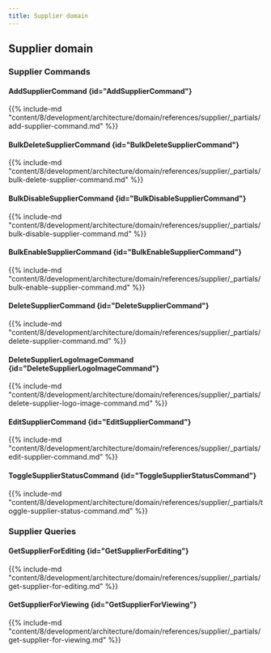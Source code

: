 ```yaml
---
title: Supplier domain
---
```


## Supplier domain

### Supplier Commands

#### AddSupplierCommand {id="AddSupplierCommand"}

{{%  include-md "content/8/development/architecture/domain/references/supplier/_partials/add-supplier-command.md" %}}
#### BulkDeleteSupplierCommand {id="BulkDeleteSupplierCommand"}

{{%  include-md "content/8/development/architecture/domain/references/supplier/_partials/bulk-delete-supplier-command.md" %}}
#### BulkDisableSupplierCommand {id="BulkDisableSupplierCommand"}

{{%  include-md "content/8/development/architecture/domain/references/supplier/_partials/bulk-disable-supplier-command.md" %}}
#### BulkEnableSupplierCommand {id="BulkEnableSupplierCommand"}

{{%  include-md "content/8/development/architecture/domain/references/supplier/_partials/bulk-enable-supplier-command.md" %}}
#### DeleteSupplierCommand {id="DeleteSupplierCommand"}

{{%  include-md "content/8/development/architecture/domain/references/supplier/_partials/delete-supplier-command.md" %}}
#### DeleteSupplierLogoImageCommand {id="DeleteSupplierLogoImageCommand"}

{{%  include-md "content/8/development/architecture/domain/references/supplier/_partials/delete-supplier-logo-image-command.md" %}}
#### EditSupplierCommand {id="EditSupplierCommand"}

{{%  include-md "content/8/development/architecture/domain/references/supplier/_partials/edit-supplier-command.md" %}}
#### ToggleSupplierStatusCommand {id="ToggleSupplierStatusCommand"}

{{%  include-md "content/8/development/architecture/domain/references/supplier/_partials/toggle-supplier-status-command.md" %}}

### Supplier Queries

#### GetSupplierForEditing {id="GetSupplierForEditing"}

{{%  include-md "content/8/development/architecture/domain/references/supplier/_partials/get-supplier-for-editing.md" %}}
#### GetSupplierForViewing {id="GetSupplierForViewing"}

{{%  include-md "content/8/development/architecture/domain/references/supplier/_partials/get-supplier-for-viewing.md" %}}
